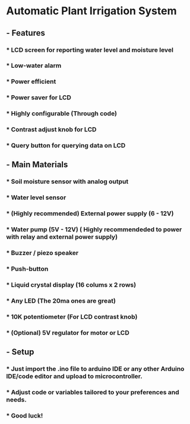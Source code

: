 # Automatic Plant Irrigation System
## - Features
### * LCD screen for reporting water level and moisture level
### * Low-water alarm
### * Power efficient
### * Power saver for LCD
### * Highly configurable (Through code)
### * Contrast adjust knob for LCD
### * Query button for querying data on LCD
## - Main Materials
### * Soil moisture sensor with analog output
### * Water level sensor
### * (Highly recommended) External power supply (6 - 12V)
### * Water pump (5V - 12V) ( Highly recommendeded to power with relay and external power supply)
### * Buzzer / piezo speaker
### * Push-button
### * Liquid crystal display (16 colums x 2 rows)
### * Any LED (The 20ma ones are great)
### * 10K potentiometer (For LCD contrast knob)
### * (Optional) 5V regulator for motor or LCD
## - Setup
### * Just import the .ino file to arduino IDE or any other Arduino IDE/code editor and upload to microcontroller.
### * Adjust code or variables tailored to your preferences and needs.
### * Good luck!
